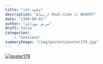```yaml
---
title: "جلسه ۱۷۹"
description: "ارتباط Real-time با WebRTC"
date: "1398-08-01"
author: "مریم بهزادی"
draft: false
categories:
    - "sessions"
summaryImage: "/img/posters/poster179.jpg"
---
```

[![poster179](../../img/posters/poster179.jpg)](../../img/poster179.jpg)